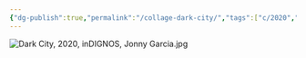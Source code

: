```yaml
---
{"dg-publish":true,"permalink":"/collage-dark-city/","tags":["c/2020","c/inDignos","c/man","c/hat","c/flower","c/colour-yellow","c/city"],"created":"2024-06-28T12:56:47.000-04:00","updated":"2025-08-01T08:35:34.096-04:00"}
---
```



![Dark City, 2020, inDIGNOS, Jonny Garcia.jpg](/img/user/MEDIA/Dark%20City,%202020,%20inDIGNOS,%20Jonny%20Garcia.jpg)
